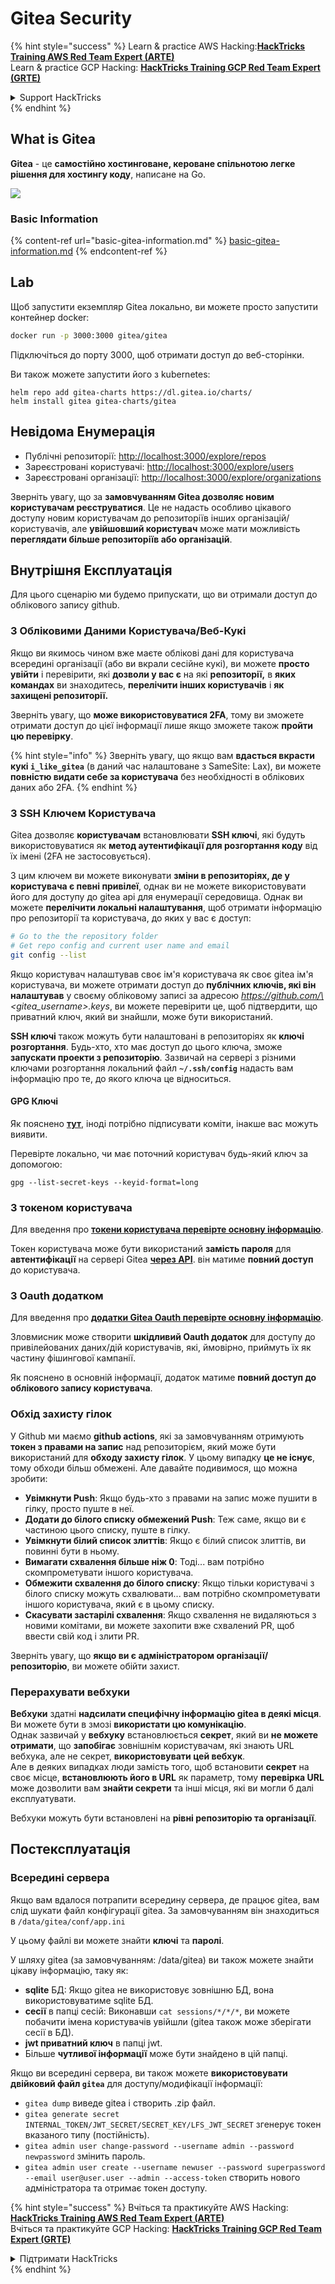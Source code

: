 # Gitea Security

{% hint style="success" %}
Learn & practice AWS Hacking:<img src="../../.gitbook/assets/image (1) (1).png" alt="" data-size="line">[**HackTricks Training AWS Red Team Expert (ARTE)**](https://training.hacktricks.xyz/courses/arte)<img src="../../.gitbook/assets/image (1) (1).png" alt="" data-size="line">\
Learn & practice GCP Hacking: <img src="../../.gitbook/assets/image (2).png" alt="" data-size="line">[**HackTricks Training GCP Red Team Expert (GRTE)**<img src="../../.gitbook/assets/image (2).png" alt="" data-size="line">](https://training.hacktricks.xyz/courses/grte)

<details>

<summary>Support HackTricks</summary>

* Check the [**subscription plans**](https://github.com/sponsors/carlospolop)!
* **Join the** 💬 [**Discord group**](https://discord.gg/hRep4RUj7f) or the [**telegram group**](https://t.me/peass) or **follow** us on **Twitter** 🐦 [**@hacktricks\_live**](https://twitter.com/hacktricks\_live)**.**
* **Share hacking tricks by submitting PRs to the** [**HackTricks**](https://github.com/carlospolop/hacktricks) and [**HackTricks Cloud**](https://github.com/carlospolop/hacktricks-cloud) github repos.

</details>
{% endhint %}

## What is Gitea

**Gitea** - це **самостійно хостинговане, кероване спільнотою легке рішення для хостингу коду**, написане на Go.

![](<../../.gitbook/assets/image (160).png>)

### Basic Information

{% content-ref url="basic-gitea-information.md" %}
[basic-gitea-information.md](basic-gitea-information.md)
{% endcontent-ref %}

## Lab

Щоб запустити екземпляр Gitea локально, ви можете просто запустити контейнер docker:
```bash
docker run -p 3000:3000 gitea/gitea
```
Підключіться до порту 3000, щоб отримати доступ до веб-сторінки.

Ви також можете запустити його з kubernetes:
```
helm repo add gitea-charts https://dl.gitea.io/charts/
helm install gitea gitea-charts/gitea
```
## Невідома Енумерація

* Публічні репозиторії: [http://localhost:3000/explore/repos](http://localhost:3000/explore/repos)
* Зареєстровані користувачі: [http://localhost:3000/explore/users](http://localhost:3000/explore/users)
* Зареєстровані організації: [http://localhost:3000/explore/organizations](http://localhost:3000/explore/organizations)

Зверніть увагу, що за **замовчуванням Gitea дозволяє новим користувачам реєструватися**. Це не надасть особливо цікавого доступу новим користувачам до репозиторіїв інших організацій/користувачів, але **увійшовший користувач** може мати можливість **переглядати більше репозиторіїв або організацій**.

## Внутрішня Експлуатація

Для цього сценарію ми будемо припускати, що ви отримали доступ до облікового запису github.

### З Обліковими Даними Користувача/Веб-Кукі

Якщо ви якимось чином вже маєте облікові дані для користувача всередині організації (або ви вкрали сесійне кукі), ви можете **просто увійти** і перевірити, які **дозволи у вас є** на які **репозиторії,** в **яких командах** ви знаходитесь, **перелічити інших користувачів** і **як захищені репозиторії.**

Зверніть увагу, що **може використовуватися 2FA**, тому ви зможете отримати доступ до цієї інформації лише якщо зможете також **пройти цю перевірку**.

{% hint style="info" %}
Зверніть увагу, що якщо вам **вдасться вкрасти кукі `i_like_gitea`** (в даний час налаштоване з SameSite: Lax), ви можете **повністю видати себе за користувача** без необхідності в облікових даних або 2FA.
{% endhint %}

### З SSH Ключем Користувача

Gitea дозволяє **користувачам** встановлювати **SSH ключі**, які будуть використовуватися як **метод аутентифікації для розгортання коду** від їх імені (2FA не застосовується).

З цим ключем ви можете виконувати **зміни в репозиторіях, де у користувача є певні привілеї**, однак ви не можете використовувати його для доступу до gitea api для енумерації середовища. Однак ви можете **перелічити локальні налаштування**, щоб отримати інформацію про репозиторії та користувача, до яких у вас є доступ:
```bash
# Go to the the repository folder
# Get repo config and current user name and email
git config --list
```
Якщо користувач налаштував своє ім'я користувача як своє gitea ім'я користувача, ви можете отримати доступ до **публічних ключів, які він налаштував** у своєму обліковому записі за адресою _https://github.com/\<gitea\_username>.keys_, ви можете перевірити це, щоб підтвердити, що приватний ключ, який ви знайшли, може бути використаний.

**SSH ключі** також можуть бути налаштовані в репозиторіях як **ключі розгортання**. Будь-хто, хто має доступ до цього ключа, зможе **запускати проекти з репозиторію**. Зазвичай на сервері з різними ключами розгортання локальний файл **`~/.ssh/config`** надасть вам інформацію про те, до якого ключа це відноситься.

#### GPG Ключі

Як пояснено [**тут**](https://github.com/carlospolop/hacktricks-cloud/blob/master/pentesting-ci-cd/gitea-security/broken-reference/README.md), іноді потрібно підписувати коміти, інакше вас можуть виявити.

Перевірте локально, чи має поточний користувач будь-який ключ за допомогою:
```shell
gpg --list-secret-keys --keyid-format=long
```
### З токеном користувача

Для введення про [**токени користувача перевірте основну інформацію**](basic-gitea-information.md#personal-access-tokens).

Токен користувача може бути використаний **замість пароля** для **автентифікації** на сервері Gitea [**через API**](https://try.gitea.io/api/swagger#/). він матиме **повний доступ** до користувача.

### З Oauth додатком

Для введення про [**додатки Gitea Oauth перевірте основну інформацію**](./#with-oauth-application).

Зловмисник може створити **шкідливий Oauth додаток** для доступу до привілейованих даних/дій користувачів, які, ймовірно, приймуть їх як частину фішингової кампанії.

Як пояснено в основній інформації, додаток матиме **повний доступ до облікового запису користувача**.

### Обхід захисту гілок

У Github ми маємо **github actions**, які за замовчуванням отримують **токен з правами на запис** над репозиторієм, який може бути використаний для **обходу захисту гілок**. У цьому випадку **це не існує**, тому обходи більш обмежені. Але давайте подивимося, що можна зробити:

* **Увімкнути Push**: Якщо будь-хто з правами на запис може пушити в гілку, просто пуште в неї.
* **Додати до білого списку обмежений Push**: Теж саме, якщо ви є частиною цього списку, пуште в гілку.
* **Увімкнути білий список злиттів**: Якщо є білий список злиттів, ви повинні бути в ньому.
* **Вимагати схвалення більше ніж 0**: Тоді... вам потрібно скомпрометувати іншого користувача.
* **Обмежити схвалення до білого списку**: Якщо тільки користувачі з білого списку можуть схвалювати... вам потрібно скомпрометувати іншого користувача, який є в цьому списку.
* **Скасувати застарілі схвалення**: Якщо схвалення не видаляються з новими комітами, ви можете захопити вже схвалений PR, щоб ввести свій код і злити PR.

Зверніть увагу, що **якщо ви є адміністратором організації/репозиторію**, ви можете обійти захист.

### Перерахувати вебхуки

**Вебхуки** здатні **надсилати специфічну інформацію gitea в деякі місця**. Ви можете бути в змозі **використати цю комунікацію**.\
Однак зазвичай у **вебхуку** встановлюється **секрет**, який ви **не можете отримати**, що **запобігає** зовнішнім користувачам, які знають URL вебхука, але не секрет, **використовувати цей вебхук**.\
Але в деяких випадках люди замість того, щоб встановити **секрет** на своє місце, **встановлюють його в URL** як параметр, тому **перевірка URL** може дозволити вам **знайти секрети** та інші місця, які ви могли б далі експлуатувати.

Вебхуки можуть бути встановлені на **рівні репозиторію та організації**.

## Постексплуатація

### Всередині сервера

Якщо вам вдалося потрапити всередину сервера, де працює gitea, вам слід шукати файл конфігурації gitea. За замовчуванням він знаходиться в `/data/gitea/conf/app.ini`

У цьому файлі ви можете знайти **ключі** та **паролі**.

У шляху gitea (за замовчуванням: /data/gitea) ви також можете знайти цікаву інформацію, таку як:

* **sqlite** БД: Якщо gitea не використовує зовнішню БД, вона використовуватиме sqlite БД.
* **сесії** в папці сесій: Виконавши `cat sessions/*/*/*`, ви можете побачити імена користувачів увійшли (gitea також може зберігати сесії в БД).
* **jwt приватний ключ** в папці jwt.
* Більше **чутливої інформації** може бути знайдено в цій папці.

Якщо ви всередині сервера, ви також можете **використовувати двійковий файл `gitea`** для доступу/модифікації інформації:

* `gitea dump` виведе gitea і створить .zip файл.
* `gitea generate secret INTERNAL_TOKEN/JWT_SECRET/SECRET_KEY/LFS_JWT_SECRET` згенерує токен вказаного типу (постійність).
* `gitea admin user change-password --username admin --password newpassword` змінить пароль.
* `gitea admin user create --username newuser --password superpassword --email user@user.user --admin --access-token` створить нового адміністратора та отримає токен доступу.

{% hint style="success" %}
Вчіться та практикуйте AWS Hacking:<img src="../../.gitbook/assets/image (1) (1).png" alt="" data-size="line">[**HackTricks Training AWS Red Team Expert (ARTE)**](https://training.hacktricks.xyz/courses/arte)<img src="../../.gitbook/assets/image (1) (1).png" alt="" data-size="line">\
Вчіться та практикуйте GCP Hacking: <img src="../../.gitbook/assets/image (2).png" alt="" data-size="line">[**HackTricks Training GCP Red Team Expert (GRTE)**<img src="../../.gitbook/assets/image (2).png" alt="" data-size="line">](https://training.hacktricks.xyz/courses/grte)

<details>

<summary>Підтримати HackTricks</summary>

* Перевірте [**плани підписки**](https://github.com/sponsors/carlospolop)!
* **Приєднуйтесь до** 💬 [**групи Discord**](https://discord.gg/hRep4RUj7f) або [**групи telegram**](https://t.me/peass) або **слідкуйте** за нами в **Twitter** 🐦 [**@hacktricks\_live**](https://twitter.com/hacktricks\_live)**.**
* **Діліться хакерськими трюками, надсилаючи PR до** [**HackTricks**](https://github.com/carlospolop/hacktricks) та [**HackTricks Cloud**](https://github.com/carlospolop/hacktricks-cloud) репозиторіїв на github.

</details>
{% endhint %}
